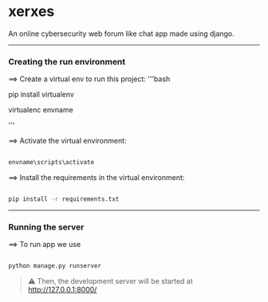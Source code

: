 # xerxes
An online cybersecurity web forum like chat app made using django.
<hr>

### Creating the run environment

==> Create a virtual env to run this project:
'''bash

pip install virtualenv

virtualenc envname

'''

==> Activate the virtual environment:
```bash

envname\scripts\activate

```

==> Install the requirements in the virtual environment:
```bash

pip install -r requirements.txt

```

<hr>

### Running the server

==> To run app we use

```bash

python manage.py runserver

```

> ⚠ Then, the development server will be started at http://127.0.0.1:8000/
